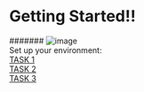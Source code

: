 # Getting Started!!

####### ![image](https://user-images.githubusercontent.com/53052899/122547191-6924a300-d04d-11eb-835d-daaf3d83129d.png)
<br>
Set up your environment:
<br>
<a href="https://github.com/shecoderfinally/SUMMER-ANALYTICS-2021/blob/main/WEEK%201/DAY%200/TASK%201">TASK 1</a>
<br>
<a href="https://github.com/shecoderfinally/SUMMER-ANALYTICS-2021/blob/main/WEEK%201/DAY%200/TASK%202">TASK 2</a>
<br>
<a href="https://github.com/shecoderfinally/SUMMER-ANALYTICS-2021/blob/main/WEEK%201/DAY%200/TASK%203">TASK 3</a>
